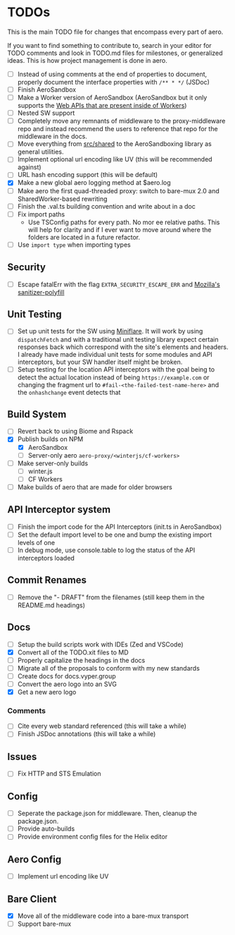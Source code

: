 # TODOs

This is the main TODO file for changes that encompass every part of aero.

If you want to find something to contribute to, search in your editor for TODO comments and look in TODO.md files for milestones, or generalized ideas. This is how project management is done in aero.

- [ ] Instead of using comments at the end of properties to document, properly document the interface properties with `/** * */` (JSDoc)
- [ ] Finish AeroSandbox
- [ ] Make a Worker version of AeroSandbox (AeroSandbox but it only supports the [Web APIs that are present inside of Workers](https://developer.mozilla.org/en-US/docs/Web/API/Web_Workers_API/Functions_and_classes_available_to_workers#:~:text=the%20following%20web%20apis%20are%20available%20to%20workers%3A))
- [ ] Nested SW support
- [ ] Completely move any remnants of middleware to the proxy-middleware repo and instead recommend the users to reference that repo for the middleware in the docs.
- [ ] Move everything from [src/shared](../../src/shared/) to the AeroSandboxing library as general utilities.
- [ ] Implement optional url encoding like UV (this will be recommended against)
- [ ] URL hash encoding support (this will be default)
- [x] Make a new global aero logging method at $aero.log
- [ ] Make aero the first quad-threaded proxy: switch to bare-mux 2.0 and SharedWorker-based rewriting
- [ ] Finish the .val.ts building convention and write about in a doc
- [ ] Fix import paths
  - Use TSConfig paths for every path. No mor ee relative paths. This will help for clarity and if I ever want to move around where the folders are located in a future refactor.
- [ ] Use `import type` when importing types

## Security

- [ ] Escape fatalErr with the flag `EXTRA_SECURITY_ESCAPE_ERR` and [Mozilla's sanitizer-polyfill](https://github.com/mozilla/sanitizer-polyfill)

## Unit Testing

- [ ] Set up unit tests for the SW using [Miniflare](https://github.com/cloudflare/workers-sdk/tree/main/packages/miniflare#quick-start). It will work by using `dispatchFetch` and with a traditional unit testing library expect certain responses back which correspond with the site's elements and headers. I already have made individual unit tests for some modules and API interceptors, but your SW handler itself might be broken.
- [ ] Setup testing for the location API interceptors with the goal being to detect the actual location instead of being `https://example.com` or changing the fragment url to `#fail-<the-failed-test-name-here>` and the `onhashchange` event detects that

## Build System

- [ ] Revert back to using Biome and Rspack
- [x] Publish builds on NPM
  - [x] AeroSandbox
  - [ ] Server-only aero `aero-proxy/<winterjs/cf-workers>`
- [ ] Make server-only builds
  - [ ] winter.js
  - [ ] CF Workers
- [ ] Make builds of aero that are made for older browsers

## API Interceptor system

- [ ] Finish the import code for the API Interceptors (init.ts in AeroSandbox)
- [ ] Set the default import level to be one and bump the existing import levels of one
- [ ] In debug mode, use console.table to log the status of the API interceptors loaded

## Commit Renames

- [ ] Remove the "- DRAFT" from the filenames (still keep them in the README.md headings)

## Docs

- [ ] Setup the build scripts work with IDEs (Zed and VSCode)
- [x] Convert all of the TODO.xit files to MD
- [ ] Properly capitalize the headings in the docs
- [ ] Migrate all of the proposals to conform with my new standards
- [ ] Create docs for docs.vyper.group
- [ ] Convert the aero logo into an SVG
- [x] Get a new aero logo

### Comments

- [ ] Cite every web standard referenced (this will take a while)
- [ ] Finish JSDoc annotations (this will take a while)

## Issues

- [ ] Fix HTTP and STS Emulation

## Config

- [ ] Seperate the package.json for middleware. Then, cleanup the package.json.
- [ ] Provide auto-builds
- [ ] Provide environment config files for the Helix editor

## Aero Config

- [ ] Implement url encoding like UV

## Bare Client

- [x] Move all of the middleware code into a bare-mux transport
- [ ] Support bare-mux
